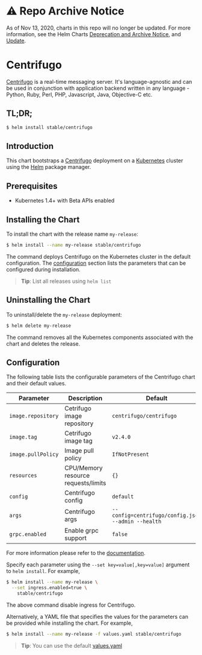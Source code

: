 # ⚠️ Repo Archive Notice

As of Nov 13, 2020, charts in this repo will no longer be updated.
For more information, see the Helm Charts [Deprecation and Archive Notice](https://github.com/helm/charts#%EF%B8%8F-deprecation-and-archive-notice), and [Update](https://helm.sh/blog/charts-repo-deprecation/).

# Centrifugo

[Centrifugo](https://github.com/centrifugal/centrifugo) is a real-time messaging server. It's language-agnostic and can be used in conjunction with application backend written in any language - Python, Ruby, Perl, PHP, Javascript, Java, Objective-C etc.

## TL;DR;

```bash
$ helm install stable/centrifugo
```

## Introduction

This chart bootstraps a [Centrifugo](https://hub.docker.com/r/centrifugo/centrifugo/) deployment on a [Kubernetes](http://kubernetes.io) cluster using the [Helm](https://helm.sh) package manager.

## Prerequisites

- Kubernetes 1.4+ with Beta APIs enabled

## Installing the Chart

To install the chart with the release name `my-release`:

```bash
$ helm install --name my-release stable/centrifugo
```

The command deploys Centrifugo on the Kubernetes cluster in the default configuration. The [configuration](#configuration) section lists the parameters that can be configured during installation.

> **Tip**: List all releases using `helm list`

## Uninstalling the Chart

To uninstall/delete the `my-release` deployment:

```bash
$ helm delete my-release
```

The command removes all the Kubernetes components associated with the chart and deletes the release.

## Configuration

The following table lists the configurable parameters of the Centrifugo chart and their default values.

| Parameter                  | Description                           | Default                                                   |
| -------------------------- | ------------------------------------- | --------------------------------------------------------- |
| `image.repository`         | Cetrifugo image repository            | `centrifugo/centrifugo`                                   |
| `image.tag`                | Cetrifugo image tag                   | `v2.4.0`                                                  |
| `image.pullPolicy`         | Image pull policy                     | `IfNotPresent`                                            |
| `resources`                | CPU/Memory resource requests/limits   | `{}`                                                      |
| `config`                   | Centrifugo config                     | `default`                                                 |
| `args`                     | Centrifugo args                       | `--config=centrifugo/config.json --admin --health`        |
| `grpc.enabled`             | Enable grpc support                   | `false`                                                   |

For more information please refer to the [documentation](https://fzambia.gitbooks.io/centrifugal/content/index.html).

Specify each parameter using the `--set key=value[,key=value]` argument to `helm install`. For example,

```bash
$ helm install --name my-release \
  --set ingress.enabled=true \
    stable/centrifugo
```

The above command disable ingress for Centrifugo.

Alternatively, a YAML file that specifies the values for the parameters can be provided while installing the chart. For example,

```bash
$ helm install --name my-release -f values.yaml stable/centrifugo
```

> **Tip**: You can use the default [values.yaml](values.yaml)
